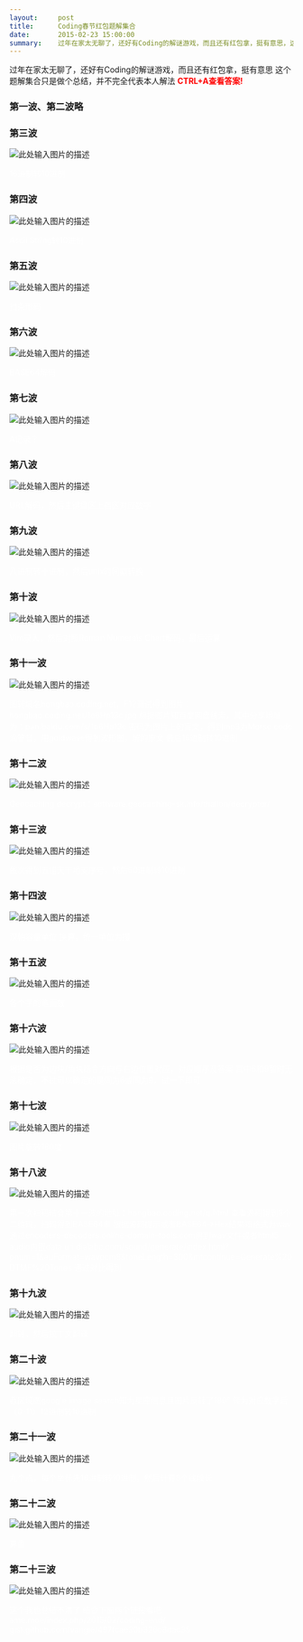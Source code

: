 ```yaml
---
layout:     post
title:      Coding春节红包题解集合
date:       2015-02-23 15:00:00
summary:    过年在家太无聊了，还好有Coding的解谜游戏，而且还有红包拿，挺有意思，这个题解集合只是做个总结，并不完全代表本人解法
---
```


过年在家太无聊了，还好有Coding的解谜游戏，而且还有红包拿，挺有意思
这个题解集合只是做个总结，并不完全代表本人解法
<span style="color:red">**CTRL+A查看答案!**</span>

### 第一波、第二波略

### 第三波

![此处输入图片的描述][1]

<span style="color:white">
16进制转10进制
</span>

### 第四波

![此处输入图片的描述][2]

<span style="color:white">
Ascii String转10进制
</span>

### 第五波

![此处输入图片的描述][3]

<span style="color:white">
扫条形码
</span>

### 第六波

![此处输入图片的描述][4]

<span style="color:white">
BASE64解码
</span>

### 第七波

![此处输入图片的描述][5]

<span style="color:white">
A记录？
</span>

### 第八波

![此处输入图片的描述][6]

<span style="color:white">
URL解码，然后主键盘区上档区对应数字
</span>

### 第九波

![此处输入图片的描述][7]

<span style="color:white">
八进制转十进制，然后unix时间戳转换
</span>

### 第十波

![此处输入图片的描述][8]

<span style="color:white">
Vim录入，然后对照Roman Numerals Chart解码，最后运算
</span>

### 第十一波

![此处输入图片的描述][10]

<span style="color:white">
图转域名hongbao.coding.net，F12调试得到图片：hongbao.coding.net/1o6Hp13c.jpg
根据图片知百度网盘线索，其中分享地址为：pan.baidu.com/s/1o6Hp13c
密码为图片上的盲文，得到mp3为Morse code滴答音，用goldwave得到波形图，解的原文
最后16进制转10进制
</span>

### 第十二波

![此处输入图片的描述][11]

<span style="color:white">Geocaching decrypt：software.geocaching-sk.info/thailon/decryptor/
</span>

### 第十三波

![此处输入图片的描述][12]

<span style="color:white">
依次得到五组天干地支序号，然后60进制转10进制
</span>

### 第十四波

![此处输入图片的描述][13]

<span style="color:white">
汉朝容量单位 换算，统一单位为撮
</span>

### 第十五波

![此处输入图片的描述][15]

<span style="color:white">
各个字的笔画数
</span>

### 第十六波

![此处输入图片的描述][16]

<span style="color:white">
根据是否为边块/角块结合方向与右边位置对应，对应顺序及答案
其中6和9暂时无法确定，不过可以确定的是同为6或同为9，试一下即可
</span>

### 第十七波

![此处输入图片的描述][17]

<span style="color:white">
图片旋转180度
</span>

### 第十八波

![此处输入图片的描述][18]

<span style="color:white">
第一次扫码结合第十一波的地址：hongbao.coding.net/q.html
查看源码得到8个二维码，扫码得到BASE64串
根据源码提示或者BASE64->Hex结果知格式为wav
通过encoders-decoders.online-domain-tools.com得到wav文件或者html5 audio内嵌data uri
dialabc.com/sound/generate/index.html?pnum=1&auFormat=wavpcm8&toneLength=300&mtcontinue=Generate%20DTMF%20Tones 通过对比得到
</span>

### 第十九波

![此处输入图片的描述][21]

<span style="color:white">
翻转，然后拉丁文翻译
</span>

### 第二十波

![此处输入图片的描述][22]

<span style="color:white">
截区域图google image search知为星座信息且图片反转了180°
转为对应数字后（0-11）12进制转10进制
</span>

### 第二十一波

![此处输入图片的描述][23]

<span style="color:white">
九个点，每个坐标先16进制转10进制，然后计算8个线段长
</span>

### 第二十二波

![此处输入图片的描述][24]

<span style="color:white">
算盘
</span>

### 第二十三波

![此处输入图片的描述][25]

<span style="color:white">
这个我也总结不清了
结合下面两个链接看吧
ame.moe/index.php/2015/02/coding-end/
gist.github.com/vangie/497fcae30b326c8dac35
</span>


  [1]: https://cdn.int64ago.org/tpdcbuwstt9.png
  [2]: https://cdn.int64ago.org/hj4s57mn29.png
  [3]: https://cdn.int64ago.org/lxsmgrv0a4i.png
  [4]: https://cdn.int64ago.org/dixy6fajor.png
  [5]: https://cdn.int64ago.org/8592nkoi529.png
  [6]: https://cdn.int64ago.org/t3g4a87u8fr.png
  [7]: https://cdn.int64ago.org/tu6vrxdpldi.png
  [8]: https://cdn.int64ago.org/sogdyvz33di.png
  [10]: https://cdn.int64ago.org/gyptwigrpb9.png
  [11]: https://cdn.int64ago.org/ometoyiizfr.png
  [12]: https://cdn.int64ago.org/w9hfrw1att9.png
  [13]: https://cdn.int64ago.org/8ipkq6nipb9.png
  [15]: https://cdn.int64ago.org/msim68estt9.png
  [16]: https://cdn.int64ago.org/8brbrl766r.png
  [17]: https://cdn.int64ago.org/8mydqcfecdi.png
  [18]: https://cdn.int64ago.org/7xx0qeel8fr.png
  [21]: https://cdn.int64ago.org/eup36jemi.png
  [22]: https://cdn.int64ago.org/7qn0w8f47vi.png
  [23]: https://cdn.int64ago.org/gy6ab57b9.png
  [24]: https://cdn.int64ago.org/9xlcaxg8pvi.png
  [25]: https://cdn.int64ago.org/90pc88mpldi.png
